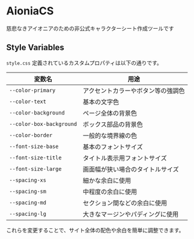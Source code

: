 # AioniaCS
慈悲なきアイオニアのための非公式キャラクターシート作成ツールです

## Style Variables

`style.css` 定義されているカスタムプロパティは以下の通りです。

| 変数名 | 用途 |
| ------ | ---- |
| `--color-primary` | アクセントカラーやボタン等の強調色 |
| `--color-text` | 基本の文字色 |
| `--color-background` | ページ全体の背景色 |
| `--color-box-background` | ボックス部品の背景色 |
| `--color-border` | 一般的な境界線の色 |
| `--font-size-base` | 基本のフォントサイズ |
| `--font-size-title` | タイトル表示用フォントサイズ |
| `--font-size-large` | 画面幅が狭い場合のタイトルサイズ |
| `--spacing-xs` | 細かな余白に使用 |
| `--spacing-sm` | 中程度の余白に使用 |
| `--spacing-md` | セクション間などの余白に使用 |
| `--spacing-lg` | 大きなマージンやパディングに使用 |

これらを変更することで、サイト全体の配色や余白を簡単に調整できます。
